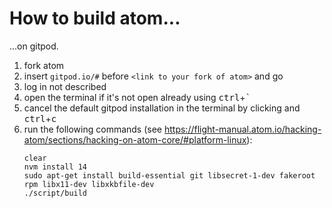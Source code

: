 # How to build atom...

...on gitpod.

1. fork atom
2. insert `gitpod.io/#` before `<link to your fork of atom>` and go
3. log in not described
4. open the terminal if it's not open already using <kbd>ctrl</kbd>+<kbd>`</kbd>
5. cancel the default gitpod installation in the terminal by clicking and <kbd>ctrl</kbd>+<kbd>c</kbd>
6. run the following commands (see https://flight-manual.atom.io/hacking-atom/sections/hacking-on-atom-core/#platform-linux):
   ```shell
   clear
   nvm install 14
   sudo apt-get install build-essential git libsecret-1-dev fakeroot rpm libx11-dev libxkbfile-dev
   ./script/build
   ```

